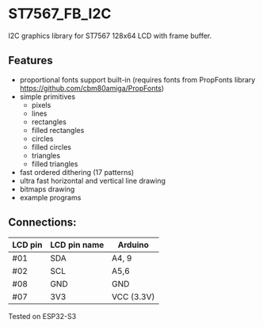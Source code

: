 # ST7567_FB_I2C
I2C graphics library for ST7567 128x64 LCD with frame buffer.



## Features

- proportional fonts support built-in (requires fonts from PropFonts library https://github.com/cbm80amiga/PropFonts)
- simple primitives
  - pixels
  - lines
  - rectangles
  - filled rectangles
  - circles
  - filled circles
  - triangles
  - filled triangles
- fast ordered dithering (17 patterns)
- ultra fast horizontal and vertical line drawing
- bitmaps drawing
- example programs

## Connections:


|LCD pin|LCD pin name|Arduino|
|--|--|--|
 |#01| SDA| A4, 9|
 |#02| SCL| A5,6|
 |#08| GND| GND|
 |#07| 3V3| VCC (3.3V)|
 
Tested on ESP32-S3
